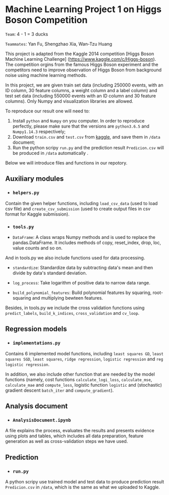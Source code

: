 # Machine Learning Project 1 on Higgs Boson Competition

`Team`: 4 - 1 = 3 ducks

`Teammates`: Yan Fu, Shengzhao Xia, Wan-Tzu Huang

This project is adapted from the Kaggle 2014 competition [Higgs Boson Machine Learning Challenge] (https://www.kaggle.com/c/Higgs-boson). The competition orgins from the famous Higgs Boson experiment and the competitors need to improve observation of Higgs Boson from background noise using machine learning methods. 

In this project, we are given train set data (including 250000 events, with an ID column, 30 feature columns, a weight column and a label column) and test set data (including 550000 events with an ID column and 30 feature columns). Only Numpy and visualization libraries are allowed. 

To reproduce our result one will need to:

1. Install `python` and `Numpy` on you computer. In order to reproduce perfectly, please make sure that the versions are `python3.6.5` and `Numpy1.14.3` respectively;
2. Download `train.csv` and `test.csv` from [kaggle](https://www.kaggle.com/c/epfml18-higgs), and save them in `/data` document;
3. Run the python scripy `run.py` and the prediction result `Predicion.csv` will be produced in `/data` automatically .

Below we will introduce files and functions in our repotory.

## Auxiliary modules

* ### `helpers.py`

Contain the given helper functions, including `load_csv_data` (used to load csv file) and `create_csv_submission` (used to create output files in csv format for Kaggle submission).

* ### `tools.py`
  
 * `DataFrame`: A class wraps Numpy methods and is used to replace the pandas.DataFrame. It includes methods of copy,  reset_index, drop, loc, value counts and so on.

And in tools.py we also include functions used for data processing.

  * `standardize`: Standardize data by subtracting data's mean and then divide by data's standard deviation.

  * `log_process`: Take logarithm of positive data to narrow data range.

  * `build_polynomial_features`: Build polynomial features by squaring, root-squaring and multiplying bewteen features. 

Besides, in tools.py we include the cross validation functions using `predict_labels`, `build_k_indices`, `cross_validation` and `cv_loop`.

## Regression models

* ### `implementations.py`

Contains 6 implemented model functions, including `least squares GD`, `least squares SGD`, `least squares`, `ridge regression`, `logistic regression` and `reg logistic regression`.

In addition, we also include other function that are needed by the model functions (namely, cost functions `calculate_logi_loss`, `calculate_mse`, `calculate_mae` and `compute_loss`, logistic function `logistic` and (stochastic) gradient descent `batch_iter` and `compute_gradient`).

## Analysis document

* ### `AnalysisDocument.ipynb`

A file explains the process, evaluates the results and presents evidence using plots and tables, which includes all data preparation, feature generation as well as cross-validation steps we have used.

## Prediction

* ### `run.py`

A python scripy use trained model and test data to produce prediction result `Predicion.csv` in `/data`, which is the same as what we uploaded to Kaggle.
